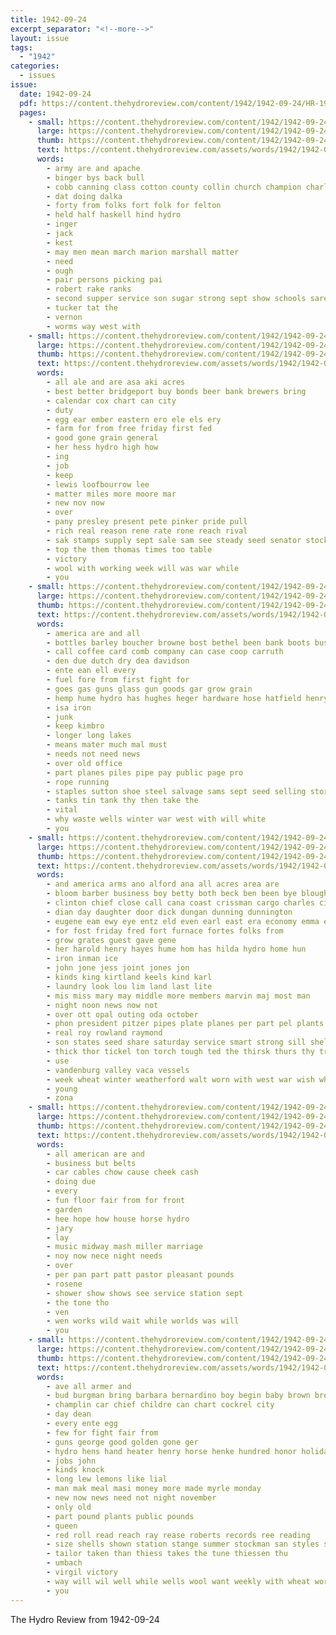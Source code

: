 ```yaml
---
title: 1942-09-24
excerpt_separator: "<!--more-->"
layout: issue
tags:
  - "1942"
categories:
  - issues
issue:
  date: 1942-09-24
  pdf: https://content.thehydroreview.com/content/1942/1942-09-24/HR-1942-09-24.pdf
  pages:
    - small: https://content.thehydroreview.com/content/1942/1942-09-24/small/HR-1942-09-24-01.jpg
      large: https://content.thehydroreview.com/content/1942/1942-09-24/large/HR-1942-09-24-01.jpg
      thumb: https://content.thehydroreview.com/content/1942/1942-09-24/thumbnails/HR-1942-09-24-01.jpg
      text: https://content.thehydroreview.com/assets/words/1942/1942-09-24/HR-1942-09-24-01.txt
      words:
        - army are and apache
        - binger bys back bull
        - cobb canning class cotton county collin church champion charles
        - dat doing dalka
        - forty from folks fort folk for felton
        - held half haskell hind hydro
        - inger
        - jack
        - kest
        - may men mean march marion marshall matter
        - need
        - ough
        - pair persons picking pai
        - robert rake ranks
        - second supper service son sugar strong sept show schools sare six
        - tucker tat the
        - vernon
        - worms way west with
    - small: https://content.thehydroreview.com/content/1942/1942-09-24/small/HR-1942-09-24-02.jpg
      large: https://content.thehydroreview.com/content/1942/1942-09-24/large/HR-1942-09-24-02.jpg
      thumb: https://content.thehydroreview.com/content/1942/1942-09-24/thumbnails/HR-1942-09-24-02.jpg
      text: https://content.thehydroreview.com/assets/words/1942/1942-09-24/HR-1942-09-24-02.txt
      words:
        - all ale and are asa aki acres
        - best better bridgeport buy bonds beer bank brewers bring
        - calendar cox chart can city
        - duty
        - egg ear ember eastern ero ele els ery
        - farm for from free friday first fed
        - good gone grain general
        - her hess hydro high how
        - ing
        - job
        - keep
        - lewis loofbourrow lee
        - matter miles more moore mar
        - new nov now
        - over
        - pany presley present pete pinker pride pull
        - rich real reason rene rate rone reach rival
        - sak stamps supply sept sale sam see steady seed senator stockton state service
        - top the them thomas times too table
        - victory
        - wool with working week will was war while
        - you
    - small: https://content.thehydroreview.com/content/1942/1942-09-24/small/HR-1942-09-24-03.jpg
      large: https://content.thehydroreview.com/content/1942/1942-09-24/large/HR-1942-09-24-03.jpg
      thumb: https://content.thehydroreview.com/content/1942/1942-09-24/thumbnails/HR-1942-09-24-03.jpg
      text: https://content.thehydroreview.com/assets/words/1942/1942-09-24/HR-1942-09-24-03.txt
      words:
        - america are and all
        - bottles barley boucher browne bost bethel been bank boots business
        - call coffee card comb company can case coop carruth
        - den due dutch dry dea davidson
        - ente ean ell every
        - fuel fore from first fight for
        - goes gas guns glass gun goods gar grow grain
        - hemp hume hydro has hughes heger hardware hose hatfield henry home
        - isa iron
        - junk
        - keep kimbro
        - longer long lakes
        - means mater much mal must
        - needs not need news
        - over old office
        - part planes piles pipe pay public page pro
        - rope running
        - staples sutton shoe steel salvage sams sept seed selling store service station save style
        - tanks tin tank thy then take the
        - vital
        - why waste wells winter war west with will white
        - you
    - small: https://content.thehydroreview.com/content/1942/1942-09-24/small/HR-1942-09-24-04.jpg
      large: https://content.thehydroreview.com/content/1942/1942-09-24/large/HR-1942-09-24-04.jpg
      thumb: https://content.thehydroreview.com/content/1942/1942-09-24/thumbnails/HR-1942-09-24-04.jpg
      text: https://content.thehydroreview.com/assets/words/1942/1942-09-24/HR-1942-09-24-04.txt
      words:
        - and america arms ano alford ana all acres area are
        - bloom barber business boy betty both beck ben been bye blough
        - clinton chief close call cana coast crissman cargo charles city cream chambers company cate curtiss channell
        - dian day daughter door dick dungan dunning dunnington
        - eugene eam ewy eye entz eld even earl east era economy emma enna ernest
        - for fost friday fred fort furnace fortes folks from
        - grow grates guest gave gene
        - her harold henry hayes hume hom has hilda hydro home hun
        - iron inman ice
        - john jone jess joint jones jon
        - kinds king kirtland keels kind karl
        - laundry look lou lim land last lite
        - mis miss mary may middle more members marvin maj most man
        - night noon news now not
        - over ott opal outing oda october
        - phon president pitzer pipes plate planes per part pel plants pleasant payne paul pro present person
        - real roy rowland raymond
        - son states seed share saturday service smart strong sill shelter swartzendruber small sunday seer sylvester sept steel surplus see
        - thick thor tickel ton torch tough ted the thirsk thurs thy trong tor them timber
        - use
        - vandenburg valley vaca vessels
        - week wheat winter weatherford walt worn with west war wish white was
        - young
        - zona
    - small: https://content.thehydroreview.com/content/1942/1942-09-24/small/HR-1942-09-24-05.jpg
      large: https://content.thehydroreview.com/content/1942/1942-09-24/large/HR-1942-09-24-05.jpg
      thumb: https://content.thehydroreview.com/content/1942/1942-09-24/thumbnails/HR-1942-09-24-05.jpg
      text: https://content.thehydroreview.com/assets/words/1942/1942-09-24/HR-1942-09-24-05.txt
      words:
        - all american are and
        - business but belts
        - car cables chow cause cheek cash
        - doing due
        - every
        - fun floor fair from for front
        - garden
        - hee hope how house horse hydro
        - jary
        - lay
        - music midway mash miller marriage
        - noy now nece night needs
        - over
        - per pan part patt pastor pleasant pounds
        - rosene
        - shower show shows see service station sept
        - the tone tho
        - ven
        - wen works wild wait while worlds was will
        - you
    - small: https://content.thehydroreview.com/content/1942/1942-09-24/small/HR-1942-09-24-06.jpg
      large: https://content.thehydroreview.com/content/1942/1942-09-24/large/HR-1942-09-24-06.jpg
      thumb: https://content.thehydroreview.com/content/1942/1942-09-24/thumbnails/HR-1942-09-24-06.jpg
      text: https://content.thehydroreview.com/assets/words/1942/1942-09-24/HR-1942-09-24-06.txt
      words:
        - ave all armer and
        - bud burgman bring barbara bernardino boy begin baby brown brent brea books better barr bay book buy but boys
        - champlin car chief childre can chart cockrel city
        - day dean
        - every ente egg
        - few for fight fair from
        - guns george good golden gone ger
        - hydro hens hand heater henry horse henke hundred honor holiday haye health
        - jobs john
        - kinds knock
        - long lew lemons like lial
        - man mak meal masi money more made myrle monday
        - new now news need not night november
        - only old
        - part pound plants public pounds
        - queen
        - red roll read reach ray rease roberts records ree reading
        - size shells shown station stange summer stockman san styles see sept suit supply stay sams saturday
        - tailor taken than thiess takes the tune thiessen thu
        - umbach
        - virgil victory
        - way will wil well while wells wool want weekly with wheat worm wise wonder win
        - you
---
```


The Hydro Review from 1942-09-24

<!--more-->

